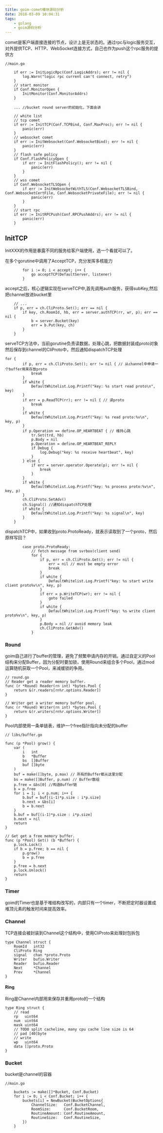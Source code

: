 ```yaml
---
title: goim-comet模块源码分析
date: 2018-03-09 10:04:31
tags:
    - golang
    - goim源码分析
---
```


comet是客户端直接连接的节点，设计上是无状态的。通过rpc与logic服务交互，对外提供TCP、HTTP、WebSocket连接方式，自己也作为push这个rpc服务的提供方

```golang
//main.go

    if err := InitLogicRpc(Conf.LogicAddrs); err != nil {
        log.Warn("logic rpc current can't connect, retry")
    }
    // start monitor
    if Conf.MonitorOpen {
        InitMonitor(Conf.MonitorAddrs)
    }
    
    ... //bucket round server的初始化，下面会讲

    // white list
    // tcp comet
    if err := InitTCP(Conf.TCPBind, Conf.MaxProc); err != nil {
        panic(err)
    }
    // websocket comet
    if err := InitWebsocket(Conf.WebsocketBind); err != nil {
        panic(err)
    }
    // flash safe policy
    if Conf.FlashPolicyOpen {
        if err := InitFlashPolicy(); err != nil {
            panic(err)
        }
    }
    // wss comet
    if Conf.WebsocketTLSOpen {
        if err := InitWebsocketWithTLS(Conf.WebsocketTLSBind, Conf.WebsocketCertFile, Conf.WebsocketPrivateFile); err != nil {
            panic(err)
        }
    }
    // start rpc
    if err := InitRPCPush(Conf.RPCPushAddrs); err != nil {
        panic(err)
    }
```

## InitTCP
InitXXX的作用是暴露不同的服务给客户端使用，选一个看就可以了。

在多个gorutine中调用了AcceptTCP，充分发挥多核能力
```golang
        for i := 0; i < accept; i++ {
            go acceptTCP(DefaultServer, listener)
        }
```

accept之后，核心逻辑实现在serveTCP中,首先调用auth服务，获得subKey,然后把channel放进bucket里

```golang
    // ... 
    if p, err = ch.CliProto.Set(); err == nil {
        if key, ch.RoomId, hb, err = server.authTCP(rr, wr, p); err == nil {
            b = server.Bucket(key)
            err = b.Put(key, ch)
        }
    }

```

serveTCP方法中，当前gorutine负责读数据，处理心跳，把数据封装成proto对象然后保存到channel的CliProto中，然后通知dispatchTCP处理
```golang
for {
        if p, err = ch.CliProto.Set(); err != nil { // 从channel中申请一个buffer用来存放proto
            break
        }
        if white {
            DefaultWhitelist.Log.Printf("key: %s start read proto\n", key)
        }
        if err = p.ReadTCP(rr); err != nil { // 读proto
            break
        }
        if white {
            DefaultWhitelist.Log.Printf("key: %s read proto:%v\n", key, p)
        }
        if p.Operation == define.OP_HEARTBEAT { // 维持心跳
            tr.Set(trd, hb)
            p.Body = nil
            p.Operation = define.OP_HEARTBEAT_REPLY
            if Debug {
                log.Debug("key: %s receive heartbeat", key)
            }
        } else {
            if err = server.operator.Operate(p); err != nil {
                break
            }
        }
        if white {
            DefaultWhitelist.Log.Printf("key: %s process proto:%v\n", key, p)
        }
        ch.CliProto.SetAdv()
        ch.Signal() //通知dispatchTCP处理
        if white {
            DefaultWhitelist.Log.Printf("key: %s signal\n", key)
        }
    }
```

dispatchTCP中，如果收到proto.ProtoReady，就表示读取到了一个proto，然后原样写回？

```golang
        case proto.ProtoReady:
            // fetch message from svrbox(client send)
            for {
                if p, err = ch.CliProto.Get(); err != nil {
                    err = nil // must be empty error
                    break
                }
                if white {
                    DefaultWhitelist.Log.Printf("key: %s start write client proto%v\n", key, p)
                }
                if err = p.WriteTCP(wr); err != nil {
                    goto failed
                }
                if white {
                    DefaultWhitelist.Log.Printf("key: %s write client proto%v\n", key, p)
                }
                p.Body = nil // avoid memory leak
                ch.CliProto.GetAdv()
            }

```

### Round
goim自己进行了buffer的管理，避免了频繁申请内存的开销。通过自定义的Pool结构来分配Buffer，因为分配时要加锁，使用Round来组合多个Pool，通过mod运算随机获取一个Pool，来减缓锁的争用。

```golang
// round.go
// Reader get a reader memory buffer.
func (r *Round) Reader(rn int) *bytes.Pool {
    return &(r.readers[rn%r.options.Reader])
}

// Writer get a writer memory buffer pool.
func (r *Round) Writer(rn int) *bytes.Pool {
    return &(r.writers[rn%r.options.Writer])
}
```

Pool内部使用一条单链表，维护一个free指针指向未分配的buffer

```golang
// libs/buffer.go

func (p *Pool) grow() {
    var (
        i   int
        b   *Buffer
        bs  []Buffer
        buf []byte
    )
    buf = make([]byte, p.max) // 所有的Buffer都从这里分配
    bs = make([]Buffer, p.num) // Buffer数组
    p.free = &bs[0] //构造Buffer链
    b = p.free
    for i = 1; i < p.num; i++ {
        b.buf = buf[(i-1)*p.size : i*p.size]
        b.next = &bs[i]
        b = b.next
    }
    b.buf = buf[(i-1)*p.size : i*p.size]
    b.next = nil
    return
}

// Get get a free memory buffer.
func (p *Pool) Get() (b *Buffer) {
    p.lock.Lock()
    if b = p.free; b == nil {
        p.grow()
        b = p.free
    }
    p.free = b.next
    p.lock.Unlock()
    return
}
```

### Timer
goim的Timer也是基于堆结构改写的，内部只有一个timer，不断把定时器设置成堆顶元素的触发时间来提高效率。

### Channel

TCP连接会被封装到Channel这个结构中，使用CliProto来处理封包拆包

```golang
type Channel struct {
    RoomId   int32
    CliProto Ring
    signal   chan *proto.Proto
    Writer   bufio.Writer
    Reader   bufio.Reader
    Next     *Channel
    Prev     *Channel
}
```
#### Ring
Ring是Channel内部用来保存并重用proto的一个结构
```
type Ring struct {
    // read
    rp   uint64
    num  uint64
    mask uint64
    // TODO split cacheline, many cpu cache line size is 64
    // pad [40]byte
    // write
    wp   uint64
    data []proto.Proto
}
```

### Bucket
bucket是channel的容器
```golang
//main.go

    buckets := make([]*Bucket, Conf.Bucket)
    for i := 0; i < Conf.Bucket; i++ {
        buckets[i] = NewBucket(BucketOptions{
            ChannelSize:   Conf.BucketChannel,
            RoomSize:      Conf.BucketRoom,
            RoutineAmount: Conf.RoutineAmount,
            RoutineSize:   Conf.RoutineSize,
        })
    }

```
